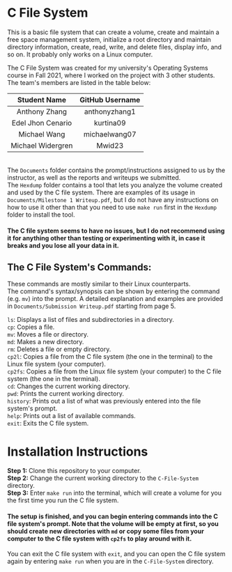 # C File System
This is a basic file system that can create a volume, create and maintain a free space management system, initialize a root directory and maintain directory information, create, read, write, and delete files, display info, and so on. It probably only works on a Linux computer.

The C File System was created for my university's Operating Systems course in Fall 2021, where I worked on the project with 3 other students. The team's members are listed in the table below:

| Student Name       | GitHub Username   |
| :---:              | :---:             |
| Anthony Zhang      | anthonyzhang1     |
| Edel Jhon Cenario  | kurtina09         |
| Michael Wang       | michaelwang07     |
| Michael Widergren  | Mwid23            |

\
The `Documents` folder contains the prompt/instructions assigned to us by the instructor, as well as the reports and writeups we submitted. \
The `Hexdump` folder contains a tool that lets you analyze the volume created and used by the C file system. There are examples of its usage in `Documents/Milestone 1 Writeup.pdf`, but I do not have any instructions on how to use it other than that you need to use `make run` first in the `Hexdump` folder to install the tool.

#### The C file system seems to have no issues, but I do not recommend using it for anything other than testing or experimenting with it, in case it breaks and you lose all your data in it.

## The C File System's Commands:
These commands are mostly similar to their Linux counterparts. \
The command's syntax/synopsis can be shown by entering the command (e.g. `mv`) into the prompt. A detailed explanation and examples are provided in `Documents/Submission Writeup.pdf` starting from page 5.

`ls`: Displays a list of files and subdirectories in a directory. \
`cp`:	Copies a file. \
`mv`:	Moves a file or directory. \
`md`:	Makes a new directory. \
`rm`:	Deletes a file or empty directory. \
`cp2l`:	Copies a file from the C file system (the one in the terminal) to the Linux file system (your computer). \
`cp2fs`:	Copies a file from the Linux file system (your computer) to the C file system (the one in the terminal). \
`cd`:	Changes the current working directory. \
`pwd`:	Prints the current working directory. \
`history`: Prints out a list of what was previously entered into the file system's prompt. \
`help`:	Prints out a list of available commands. \
`exit`: Exits the C file system.

# Installation Instructions
**Step 1:** Clone this repository to your computer. \
**Step 2:** Change the current working directory to the `C-File-System` directory. \
**Step 3:** Enter `make run` into the terminal, which will create a volume for you the first time you run the C file system.

#### The setup is finished, and you can begin entering commands into the C file system's prompt. Note that the volume will be empty at first, so you should create new directories with `md` or copy some files from your computer to the C file system with `cp2fs` to play around with it.

You can exit the C file system with `exit`, and you can open the C file system again by entering `make run` when you are in the `C-File-System` directory.
